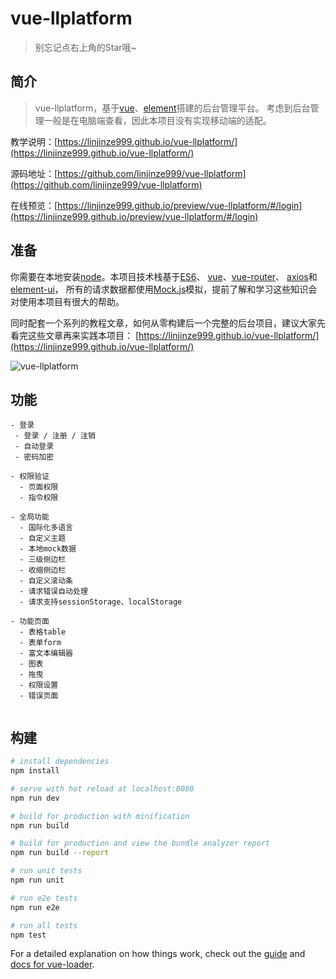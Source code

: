 # vue-llplatform

> 别忘记点右上角的Star哦~

## 简介
> vue-llplatform，基于[vue](https://cn.vuejs.org/)、[element](http://element-cn.eleme.io/#/zh-CN)搭建的后台管理平台。
> 考虑到后台管理一般是在电脑端查看，因此本项目没有实现移动端的适配。

教学说明：[https://linjinze999.github.io/vue-llplatform/](https://linjinze999.github.io/vue-llplatform/)

源码地址：[https://github.com/linjinze999/vue-llplatform](https://github.com/linjinze999/vue-llplatform)

在线预览：[https://linjinze999.github.io/preview/vue-llplatform/#/login](https://linjinze999.github.io/preview/vue-llplatform/#/login)

## 准备
你需要在本地安装[node]()。本项目技术栈基于[ES6](http://es6.ruanyifeng.com/)、
[vue](https://cn.vuejs.org/index.html)、[vue-router](https://router.vuejs.org/zh-cn/)、
[axios](https://github.com/axios/axios)和[element-ui](http://element-cn.eleme.io/#/zh-CN/)，
所有的请求数据都使用[Mock.js](http://mockjs.com/)模拟，提前了解和学习这些知识会对使用本项目有很大的帮助。

同时配套一个系列的教程文章，如何从零构建后一个完整的后台项目，建议大家先看完这些文章再来实践本项目：
[https://linjinze999.github.io/vue-llplatform/](https://linjinze999.github.io/vue-llplatform/)

![vue-llplatform](https://i.imgur.com/CSK6Ag8.png)

## 功能
```
- 登录
 - 登录 / 注册 / 注销
 - 自动登录
 - 密码加密

- 权限验证
  - 页面权限
  - 指令权限

- 全局功能
  - 国际化多语言
  - 自定义主题
  - 本地mock数据
  - 三级侧边栏
  - 收缩侧边栏
  - 自定义滚动条
  - 请求错误自动处理
  - 请求支持sessionStorage、localStorage

- 功能页面
  - 表格table
  - 表单form
  - 富文本编辑器
  - 图表
  - 拖曳
  - 权限设置
  - 错误页面


```

## 构建

``` bash
# install dependencies
npm install

# serve with hot reload at localhost:8080
npm run dev

# build for production with minification
npm run build

# build for production and view the bundle analyzer report
npm run build --report

# run unit tests
npm run unit

# run e2e tests
npm run e2e

# run all tests
npm test
```

For a detailed explanation on how things work, check out the [guide](http://vuejs-templates.github.io/webpack/) and [docs for vue-loader](http://vuejs.github.io/vue-loader).
